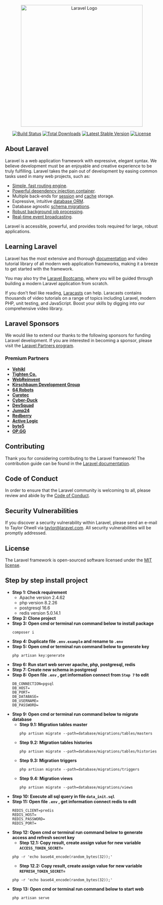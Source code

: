<p align="center"><a href="https://laravel.com" target="_blank"><img src="https://raw.githubusercontent.com/laravel/art/master/logo-lockup/5%20SVG/2%20CMYK/1%20Full%20Color/laravel-logolockup-cmyk-red.svg" width="400" alt="Laravel Logo"></a></p>

<p align="center">
<a href="https://github.com/laravel/framework/actions"><img src="https://github.com/laravel/framework/workflows/tests/badge.svg" alt="Build Status"></a>
<a href="https://packagist.org/packages/laravel/framework"><img src="https://img.shields.io/packagist/dt/laravel/framework" alt="Total Downloads"></a>
<a href="https://packagist.org/packages/laravel/framework"><img src="https://img.shields.io/packagist/v/laravel/framework" alt="Latest Stable Version"></a>
<a href="https://packagist.org/packages/laravel/framework"><img src="https://img.shields.io/packagist/l/laravel/framework" alt="License"></a>
</p>

## About Laravel

Laravel is a web application framework with expressive, elegant syntax. We believe development must be an enjoyable and creative experience to be truly fulfilling. Laravel takes the pain out of development by easing common tasks used in many web projects, such as:

-   [Simple, fast routing engine](https://laravel.com/docs/routing).
-   [Powerful dependency injection container](https://laravel.com/docs/container).
-   Multiple back-ends for [session](https://laravel.com/docs/session) and [cache](https://laravel.com/docs/cache) storage.
-   Expressive, intuitive [database ORM](https://laravel.com/docs/eloquent).
-   Database agnostic [schema migrations](https://laravel.com/docs/migrations).
-   [Robust background job processing](https://laravel.com/docs/queues).
-   [Real-time event broadcasting](https://laravel.com/docs/broadcasting).

Laravel is accessible, powerful, and provides tools required for large, robust applications.

## Learning Laravel

Laravel has the most extensive and thorough [documentation](https://laravel.com/docs) and video tutorial library of all modern web application frameworks, making it a breeze to get started with the framework.

You may also try the [Laravel Bootcamp](https://bootcamp.laravel.com), where you will be guided through building a modern Laravel application from scratch.

If you don't feel like reading, [Laracasts](https://laracasts.com) can help. Laracasts contains thousands of video tutorials on a range of topics including Laravel, modern PHP, unit testing, and JavaScript. Boost your skills by digging into our comprehensive video library.

## Laravel Sponsors

We would like to extend our thanks to the following sponsors for funding Laravel development. If you are interested in becoming a sponsor, please visit the [Laravel Partners program](https://partners.laravel.com).

### Premium Partners

-   **[Vehikl](https://vehikl.com/)**
-   **[Tighten Co.](https://tighten.co)**
-   **[WebReinvent](https://webreinvent.com/)**
-   **[Kirschbaum Development Group](https://kirschbaumdevelopment.com)**
-   **[64 Robots](https://64robots.com)**
-   **[Curotec](https://www.curotec.com/services/technologies/laravel/)**
-   **[Cyber-Duck](https://cyber-duck.co.uk)**
-   **[DevSquad](https://devsquad.com/hire-laravel-developers)**
-   **[Jump24](https://jump24.co.uk)**
-   **[Redberry](https://redberry.international/laravel/)**
-   **[Active Logic](https://activelogic.com)**
-   **[byte5](https://byte5.de)**
-   **[OP.GG](https://op.gg)**

## Contributing

Thank you for considering contributing to the Laravel framework! The contribution guide can be found in the [Laravel documentation](https://laravel.com/docs/contributions).

## Code of Conduct

In order to ensure that the Laravel community is welcoming to all, please review and abide by the [Code of Conduct](https://laravel.com/docs/contributions#code-of-conduct).

## Security Vulnerabilities

If you discover a security vulnerability within Laravel, please send an e-mail to Taylor Otwell via [taylor@laravel.com](mailto:taylor@laravel.com). All security vulnerabilities will be promptly addressed.

## License

The Laravel framework is open-sourced software licensed under the [MIT license](https://opensource.org/licenses/MIT).

## Step by step install project

-   **Step 1: Check requirement**
    -   Apache version 2.4.62
    -   php version 8.2.26
    -   postgresql 16.6
    -   redis version 5.0.14.1
-   **Step 2: Clone project**
-   **Step 3: Open cmd or terminal run command below to install package**
    ```
    composer i
    ```
-   **Step 4: Duplicate file `.env.example` and rename to `.env`**
-   **Step 5: Open cmd or terminal run command below to generate key**
    ```
    php artisan key:generate
    ```
-   **Step 6: Run start web server apache, php, postgresql, redis**
-   **Step 7: Create new schema in postgresql**
-   **Step 8: Open file `.env` , get information connect from `Step 7` to edit**
    ```
    DB_CONNECTION=pgsql
    DB_HOST=
    DB_PORT=
    DB_DATABASE=
    DB_USERNAME=
    DB_PASSWORD=
    ```
-   **Step 9: Open cmd or terminal run command below to migrate database**
    -   **Step 9.1: Migration tables master**
        ```
        php artisan migrate --path=database/migrations/tables/masters
        ```
    -   **Step 9.2: Migration tables histories**
        ```
        php artisan migrate --path=database/migrations/tables/histories
        ```
    -   **Step 9.3: Migration triggers**
        ```
        php artisan migrate --path=database/migrations/triggers
        ```
    -   **Step 9.4: Migration views**
        ```
        php artisan migrate --path=database/migrations/views
        ```
-   **Step 10: Execute all sql query in file `data_init.sql`**
-   **Step 11: Open file `.env` , get information connect redis to edit**
    ```
    REDIS_CLIENT=predis
    REDIS_HOST=
    REDIS_PASSWORD=
    REDIS_PORT=
    ```
-   **Step 12: Open cmd or terminal run command below to generate access and refresh secret key**
    -   **Step 12.1: Copy result, create assign value for new variable `ACCESS_TOKEN_SECRET=`**
    ```
    php -r 'echo base64_encode(random_bytes(32));'
    ```
    -   **Step 12.2: Copy result, create assign value for new variable `REFRESH_TOKEN_SECRET=`**
    ```
    php -r 'echo base64_encode(random_bytes(32));'
    ```
-   **Step 13: Open cmd or terminal run command below to start web**
    ```
    php artisan serve
    ```
